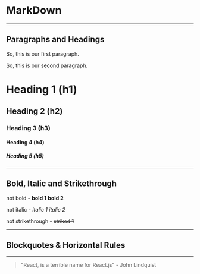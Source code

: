 # MarkDown
---

## Paragraphs and Headings

So, this is our first paragraph. 

So, this is our second paragraph.

# Heading 1 (h1)
## Heading 2 (h2)
### Heading 3 (h3)
#### Heading 4 (h4)
##### Heading 5 (h5)
___

## Bold, Italic and Strikethrough

not bold - **bold 1** __bold 2__

not italic - _italic 1_ *italic 2*

not strikethrough - ~~striked 1~~
___

## Blockquotes & Horizontal Rules

--- 

> "React, is a terrible name for React.js" - John Lindquist